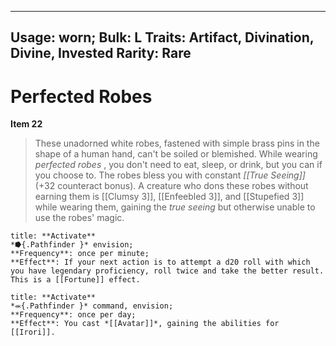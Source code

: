 
---
Usage: worn;
Bulk: L
Traits: Artifact, Divination, Divine, Invested
Rarity: Rare
---

# Perfected Robes

**Item 22**

> These unadorned white robes, fastened with simple brass pins in the shape of a human hand, can't be soiled or blemished. While wearing *perfected robes* , you don't need to eat, sleep, or drink, but you can if you choose to. The robes bless you with constant *[[True Seeing]]* (+32 counteract bonus). A creature who dons these robes without earning them is [[Clumsy 3]], [[Enfeebled 3]], and [[Stupefied 3]] while wearing them, gaining the *true seeing* but otherwise unable to use the robes' magic.

```ad-embed-ability
title: **Activate**
*⭓{.Pathfinder }* envision; 
**Frequency**: once per minute;
**Effect**: If your next action is to attempt a d20 roll with which you have legendary proficiency, roll twice and take the better result. This is a [[Fortune]] effect.

```

```ad-embed-ability
title: **Activate**
*⬺{.Pathfinder }* command, envision; 
**Frequency**: once per day;
**Effect**: You cast *[[Avatar]]*, gaining the abilities for [[Irori]].

```
